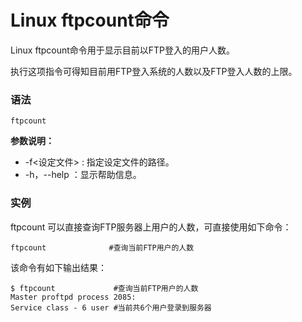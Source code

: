 
# Linux ftpcount命令



Linux ftpcount命令用于显示目前以FTP登入的用户人数。

执行这项指令可得知目前用FTP登入系统的人数以及FTP登入人数的上限。

### 语法

```
ftpcount
```

**参数说明：**

*   -f&lt;设定文件&gt; : 指定设定文件的路径。
*   -h，--help ：显示帮助信息。

### 实例

ftpcount 可以直接查询FTP服务器上用户的人数，可直接使用如下命令：

```
ftpcount              #查询当前FTP用户的人数 

```

该命令有如下输出结果：

```
$ ftpcount             #查询当前FTP用户的人数  
Master proftpd process 2085:  
Service class - 6 user #当前共6个用户登录到服务器 

```



